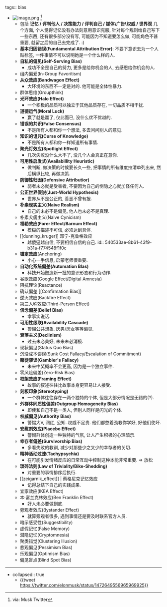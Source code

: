tags:: bias

- ![image.png](../assets/image_1649247329276_0.png) [^FIFTH_BIAS]
  - 包括 **记忆 / 评判他人 / 决策能力 / 评判自己 / 媒体\广告\权威 / 世界观** 几个方面, 个人觉得记忆没有办法刻意用意识克服, 针对每个规则给自己写下一些东西, 还有很多部分没有写, 可能因为不知道要怎么做, 可能角色不甚重要, 就留之后的自己去完成了. :)
  - **基本归因错误(Fundamental Attribution Error)**: 不要下意识去为一个人贴标签, 一件事情不可以说明她是一个什么样的人.
  - **⾃私的偏⻅(Self-Serving Bias)**
    - 成功不全是自己的努力, 更多是给你机会的人, 去感恩给你机会的人.
  - 组内偏爱(In-Group Favoritism)
  - **从众效应(Bandwagon Effect)**
    - 大环境的东西不一定是对的. 他可能是全体性暴力.
  - 群体思维(Groupthink)
  - **光环效应(Halo Effect)**
    - 一个积极的品质可以独立于其他品质存在, 一切品质不相干扰.
  - **道德运⽓(Moral Luck)**
    - 赢了就是赢了, 仅此而已, 没什么优不优越的.
  - **错误的共识(False Consensus)**
    - 不是所有人都和你一个想法, 多去问问别人的意见.
  - **知识的诅咒(Curse of Knowledge)**
    - 不是所有人都和你一样知道所有事情.
  - **聚光灯效应(Spotlight Effect)**
    - 几次失败没什么大不了, 没几个人会真正在意你.
  - **可⽤性启发式(Availabillity Heuristic)**
    - 做判断, 做决策的时候要长久一些, 把事情的所有维度拉清单列出来, 然后横纵比较, 再做决策.
  - **防御性归因(Defensive Attributior)**
    - 弱者未必就是受害者, 不要因为自己的恻隐之心就加怪任何人.
  - **公正世界假说(Just-World Hypothesis)**
    - 世界从不是公正的, 善恶不曾有报.
  - **朴素现实主义(Naive Realism)**
    - 自己的未必不是偏见, 他人也未必不是真理.
  - 朴素⽝儒主义(Naive Cynicism)
  - **福勒效应(Forer Effect/Barnum Effect)**
    - 模糊的描述不可信, 必须达到具体.
  - [[dunning_kruger]] 邓宁-克鲁格效应
    - 越傻逼越自信, 不要相信自信的自己.
      id:: 540533ae-8b61-43f9-b31a-f774548f1f0c
  - **锚定效应**(Anchoring)
    - 小心一手信息, 启蒙老师很重要.
  - **⾃动化系统偏差(Automation Blas)**
    - 科技开始塑造新一批的意识形态和行为动作.
  - ⾕歌效应(Google Effect/Digital Amnesia)
  - 阻抗理论(Reactance)
  - 确认偏差 [[Confirmation Bias]]
  - 逆⽕效应(Backfire Effect)
  - 第三⼈称效应(Third-Person Effect)
  - **信念偏差(Belief Bias)**
    - 拿事实说话.
  - **可⽤性级联(Availability Cascade)**
    - 警惕公共想象. 厌男/厌女等等偏见.
  - **衰落主义(Declinism)**
    - 过去未必美好, 未来未必消极.
  - 现状偏⻅(Status Quo Bias)
  - 沉没成本谬误(Sunk Cost Fallacy/Escalation of Commitment)
  - **赌徒谬误(Gambler's Fallacy)**
    - 未来中奖概率不会更高, 因为是一个独立事件.
  - 零⻛险偏差(Zero-Risk Bias)
  - **框架效应(Framing Effect)**
    - 故事的叙述往往比故事本身更容易让人接受.
  - **刻板印象(Stereotyping)**
    - 一个群体往往存在一两个独特的个体, 但是大部分情况是无错的(?).
  - **外群体同质性偏差(Outgroup Homogeneity Bias)**
    - 即使和自己不是一类人, 但别人同样是闪光的个体.
  - **权威偏⻅(Authority Bias)**
    - 警惕大V, 网红, 公知. 权威不足贵. 他们都憋着劲教你学好, 好他们使坏.
  - **安慰剂效应(Placebo Effect)**
    - 警惕群体创造一种独特的气氛, 让人产生积极的心理暗示.
  - **幸存者偏差(Survivorship Bias)**
    - 多看失败的教训, 减少对那些少之又少的幸存者的关切.
  - **精神活动过速(Tachypsychia)**
    - 在可能引发情绪反应的日常互动中控制这种本能非常重要. => 放松
  - **琐碎法则(Law of Triviality/Bike-Shedding)**
    - 对重要的事情排序后执行.
  - [[zeigarnik_effect]] | 蔡格尼克记忆效应
    - 记得总结下自己的实践成果.
  - 宜家效应(IKEA Effect)
  - 本·富兰克林效应(Ben Franklin Effect)
    - 好人未必要做到底.
  - 旁观者效应(Bystander Effect)
    - 就算旁观者很多, 遇到事情还是要及时联系官方人员.
  - 暗示感受性(Suggestibility)
  - 虚假记忆(False Memory)
  - 潜隐记忆(Cryptomnesia)
  - 聚类错觉(Clustering Illusion)
  - 悲观偏⻅(Pessimism Bias)
  - 乐观偏⻅(Optimism Bias)
  - 偏⻅盲点(Blind Spot Bias)
- ---
- collapsed:: true
  [^FIFTH_BIAS]: via: Musk Twitter
  - {{tweet https://twitter.com/elonmusk/status/1472649556965969925}}